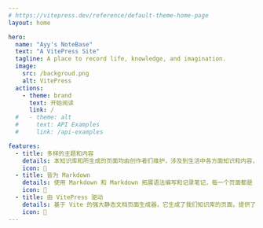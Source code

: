 ```yaml
---
# https://vitepress.dev/reference/default-theme-home-page
layout: home

hero:
  name: "Ayy's NoteBase"
  text: "A VitePress Site"
  tagline: A place to record life, knowledge, and imagination.
  image:
    src: /backgroud.png
    alt: VitePress
  actions:
    - theme: brand
      text: 开始阅读
      link: /
  #   - theme: alt
  #     text: API Examples
  #     link: /api-examples

features:
  - title: 多样的主题和内容
    details: 本知识库和所生成的页面均由创作者们维护，涉及到生活中各方面知识和内容，也不乏我们的回忆和畅想。
    icon: 🌈
  - title: 皆为 Markdown
    details: 使用 Markdown 和 Markdown 拓展语法编写和记录笔记，每一个页面都是 Markdown 文件。
    icon: 📃
  - title: 由 VitePress 驱动
    details: 基于 Vite 的强大静态文档页面生成器，它生成了我们知识库的页面，提供了简单易用的主题和工具。
    icon: 🚀
---
```



